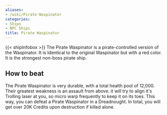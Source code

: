 ```yaml
---
aliases:
- /wiki/Pirate-Waspinator
categories:
- Ships
- NPC Ships
title: Pirate Waspinator
---
```


{{< shipInfobox >}} The Pirate Waspinator is a pirate-controlled version of the Waspinator. It is Identical to the original Waspinator but with a red color. It is the strongest non-boss pirate ship.

## How to beat 

The Pirate Waspinator is very durable, with a total health pool of 12,000. Their greatest weakness is an assault from above. it will try to align it's Trolling laser at you, so micro warp frequently to keep it on its toes. This way, you can defeat a Pirate Waspinator in a Dreadnought. In total, you will get over 20K Credits upon destruction if killed alone.